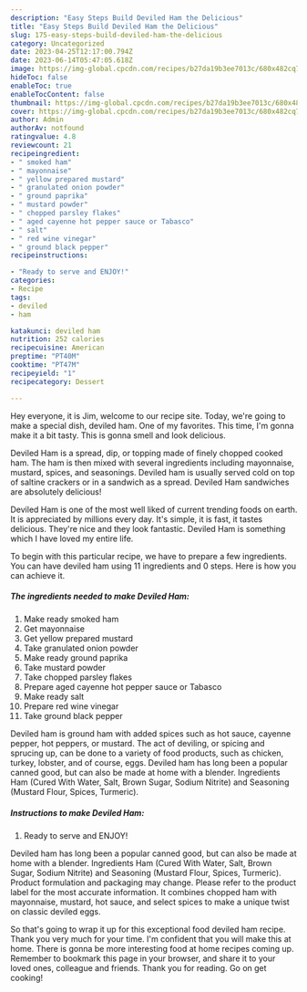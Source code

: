 ```yaml
---
description: "Easy Steps Build Deviled Ham the Delicious"
title: "Easy Steps Build Deviled Ham the Delicious"
slug: 175-easy-steps-build-deviled-ham-the-delicious
category: Uncategorized
date: 2023-04-25T12:17:00.794Z
date: 2023-06-14T05:47:05.618Z
image: https://img-global.cpcdn.com/recipes/b27da19b3ee7013c/680x482cq70/deviled-ham-recipe-main-photo.jpg
hideToc: false
enableToc: true
enableTocContent: false
thumbnail: https://img-global.cpcdn.com/recipes/b27da19b3ee7013c/680x482cq70/deviled-ham-recipe-main-photo.jpg
cover: https://img-global.cpcdn.com/recipes/b27da19b3ee7013c/680x482cq70/deviled-ham-recipe-main-photo.jpg
author: Admin
authorAv: notfound
ratingvalue: 4.8
reviewcount: 21
recipeingredient:
- " smoked ham"
- " mayonnaise"
- " yellow prepared mustard"
- " granulated onion powder"
- " ground paprika"
- " mustard powder"
- " chopped parsley flakes"
- " aged cayenne hot pepper sauce or Tabasco"
- " salt"
- " red wine vinegar"
- " ground black pepper"
recipeinstructions:

- "Ready to serve and ENJOY!"
categories:
- Recipe
tags:
- deviled
- ham

katakunci: deviled ham 
nutrition: 252 calories
recipecuisine: American
preptime: "PT40M"
cooktime: "PT47M"
recipeyield: "1"
recipecategory: Dessert

---
```



Hey everyone, it is Jim, welcome to our recipe site. Today, we're going to make a special dish, deviled ham. One of my favorites. This time, I'm gonna make it a bit tasty. This is gonna smell and look delicious.

Deviled Ham is a spread, dip, or topping made of finely chopped cooked ham. The ham is then mixed with several ingredients including mayonnaise, mustard, spices, and seasonings. Deviled ham is usually served cold on top of saltine crackers or in a sandwich as a spread. Deviled Ham sandwiches are absolutely delicious!

Deviled Ham is one of the most well liked of current trending foods on earth. It is appreciated by millions every day. It's simple, it is fast, it tastes delicious. They're nice and they look fantastic. Deviled Ham is something which I have loved my entire life.


To begin with this particular recipe, we have to prepare a few ingredients. You can have deviled ham using 11 ingredients and 0 steps. Here is how you can achieve it.

<!--inarticleads1-->

##### The ingredients needed to make Deviled Ham:

1. Make ready  smoked ham
1. Get  mayonnaise
1. Get  yellow prepared mustard
1. Take  granulated onion powder
1. Make ready  ground paprika
1. Take  mustard powder
1. Take  chopped parsley flakes
1. Prepare  aged cayenne hot pepper sauce or Tabasco
1. Make ready  salt
1. Prepare  red wine vinegar
1. Take  ground black pepper


Deviled ham is ground ham with added spices such as hot sauce, cayenne pepper, hot peppers, or mustard. The act of deviling, or spicing and sprucing up, can be done to a variety of food products, such as chicken, turkey, lobster, and of course, eggs. Deviled ham has long been a popular canned good, but can also be made at home with a blender. Ingredients Ham (Cured With Water, Salt, Brown Sugar, Sodium Nitrite) and Seasoning (Mustard Flour, Spices, Turmeric). 

<!--inarticleads2-->

##### Instructions to make Deviled Ham:


1. Ready to serve and ENJOY!

Deviled ham has long been a popular canned good, but can also be made at home with a blender. Ingredients Ham (Cured With Water, Salt, Brown Sugar, Sodium Nitrite) and Seasoning (Mustard Flour, Spices, Turmeric). Product formulation and packaging may change. Please refer to the product label for the most accurate information. It combines chopped ham with mayonnaise, mustard, hot sauce, and select spices to make a unique twist on classic deviled eggs. 

So that's going to wrap it up for this exceptional food deviled ham recipe. Thank you very much for your time. I'm confident that you will make this at home. There is gonna be more interesting food at home recipes coming up. Remember to bookmark this page in your browser, and share it to your loved ones, colleague and friends. Thank you for reading. Go on get cooking!

